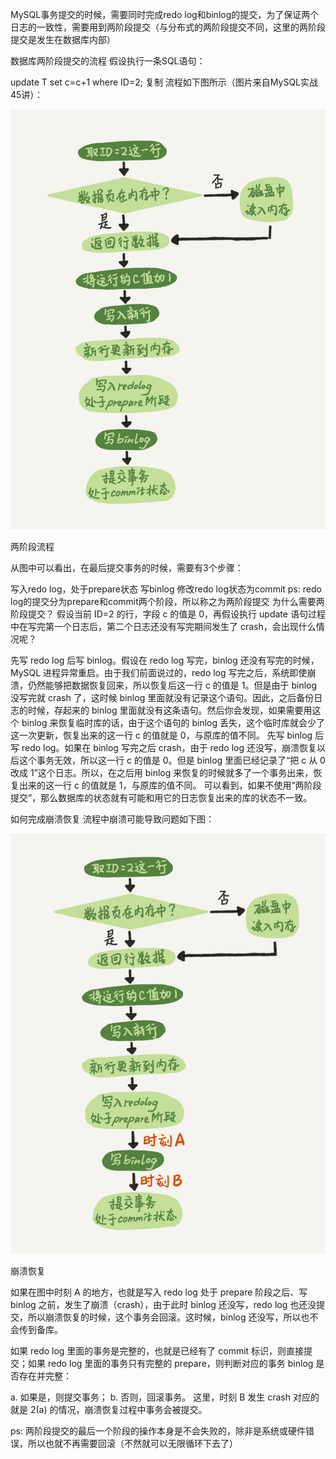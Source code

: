  MySQL事务提交的时候，需要同时完成redo log和binlog的提交，为了保证两个日志的一致性，需要用到两阶段提交（与分布式的两阶段提交不同，这里的两阶段提交是发生在数据库内部）
 

数据库两阶段提交的流程
假设执行一条SQL语句：

update T set c=c+1 where ID=2;
复制
流程如下图所示（图片来自MySQL实战45讲）：
 
![RUNOOB 图标](https://github.com/tychusyuan/database-systems/raw/main/MySQL/img/mysql2pc01.png)

两阶段流程

从图中可以看出，在最后提交事务的时候，需要有3个步骤：

写入redo log，处于prepare状态
写binlog
修改redo log状态为commit
 ps: redo log的提交分为prepare和commit两个阶段，所以称之为两阶段提交 
为什么需要两阶段提交？
假设当前 ID=2 的行，字段 c 的值是 0，再假设执行 update 语句过程中在写完第一个日志后，第二个日志还没有写完期间发生了 crash，会出现什么情况呢？

先写 redo log 后写 binlog。假设在 redo log 写完，binlog 还没有写完的时候，MySQL 进程异常重启。由于我们前面说过的，redo log 写完之后，系统即使崩溃，仍然能够把数据恢复回来，所以恢复后这一行 c 的值是 1。但是由于 binlog 没写完就 crash 了，这时候 binlog 里面就没有记录这个语句。因此，之后备份日志的时候，存起来的 binlog 里面就没有这条语句。然后你会发现，如果需要用这个 binlog 来恢复临时库的话，由于这个语句的 binlog 丢失，这个临时库就会少了这一次更新，恢复出来的这一行 c 的值就是 0，与原库的值不同。
先写 binlog 后写 redo log。如果在 binlog 写完之后 crash，由于 redo log 还没写，崩溃恢复以后这个事务无效，所以这一行 c 的值是 0。但是 binlog 里面已经记录了“把 c 从 0 改成 1”这个日志。所以，在之后用 binlog 来恢复的时候就多了一个事务出来，恢复出来的这一行 c 的值就是 1，与原库的值不同。
可以看到，如果不使用“两阶段提交”，那么数据库的状态就有可能和用它的日志恢复出来的库的状态不一致。

如何完成崩溃恢复
流程中崩溃可能导致问题如下图：

![RUNOOB 图标](https://github.com/tychusyuan/database-systems/raw/main/MySQL/img/mysql2pc02.png)

崩溃恢复

如果在图中时刻 A 的地方，也就是写入 redo log 处于 prepare 阶段之后、写 binlog 之前，发生了崩溃（crash），由于此时 binlog 还没写，redo log 也还没提交，所以崩溃恢复的时候，这个事务会回滚。这时候，binlog 还没写，所以也不会传到备库。

如果 redo log 里面的事务是完整的，也就是已经有了 commit 标识，则直接提交；如果 redo log 里面的事务只有完整的 prepare，则判断对应的事务 binlog 是否存在并完整：

a. 如果是，则提交事务；
b. 否则，回滚事务。
这里，时刻 B 发生 crash 对应的就是 2(a) 的情况，崩溃恢复过程中事务会被提交。

ps: 两阶段提交的最后一个阶段的操作本身是不会失败的，除非是系统或硬件错误，所以也就不再需要回滚（不然就可以无限循环下去了）
